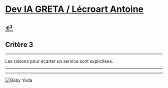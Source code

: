 
# [Dev IA GRETA / Lécroart Antoine](https://github.com/Dev-IA-2024/antoine.lecroart)

[↩️](..)
---

## Critère 3

---

Les raisons pour écarter un service sont explicitées.

---
---
![Baby Yoda](https://images3.alphacoders.com/110/1108129.jpg)
